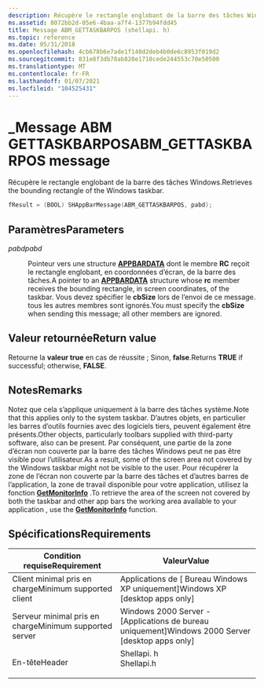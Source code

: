 ```yaml
---
description: Récupère le rectangle englobant de la barre des tâches Windows.
ms.assetid: 8072bb2d-05e6-4baa-a7f4-1377b94fdd45
title: Message ABM_GETTASKBARPOS (shellapi. h)
ms.topic: reference
ms.date: 05/31/2018
ms.openlocfilehash: 4cb678b6e7ade1f148d2deb4b0de6c8953f019d2
ms.sourcegitcommit: 831e8f3db78ab820e1710cede244553c70e50500
ms.translationtype: MT
ms.contentlocale: fr-FR
ms.lasthandoff: 01/07/2021
ms.locfileid: "104525431"
---
```

# <a name="abm_gettaskbarpos-message"></a><span data-ttu-id="06c01-103">\_Message ABM GETTASKBARPOS</span><span class="sxs-lookup"><span data-stu-id="06c01-103">ABM\_GETTASKBARPOS message</span></span>

<span data-ttu-id="06c01-104">Récupère le rectangle englobant de la barre des tâches Windows.</span><span class="sxs-lookup"><span data-stu-id="06c01-104">Retrieves the bounding rectangle of the Windows taskbar.</span></span>


```C++
fResult = (BOOL) SHAppBarMessage(ABM_GETTASKBARPOS, pabd);
```



## <a name="parameters"></a><span data-ttu-id="06c01-105">Paramètres</span><span class="sxs-lookup"><span data-stu-id="06c01-105">Parameters</span></span>

<dl> <dt>

<span data-ttu-id="06c01-106">*pabd*</span><span class="sxs-lookup"><span data-stu-id="06c01-106">*pabd*</span></span> 
</dt> <dd>

<span data-ttu-id="06c01-107">Pointeur vers une structure [**APPBARDATA**](/windows/desktop/api/Shellapi/ns-shellapi-appbardata) dont le membre **RC** reçoit le rectangle englobant, en coordonnées d’écran, de la barre des tâches.</span><span class="sxs-lookup"><span data-stu-id="06c01-107">A pointer to an [**APPBARDATA**](/windows/desktop/api/Shellapi/ns-shellapi-appbardata) structure whose **rc** member receives the bounding rectangle, in screen coordinates, of the taskbar.</span></span> <span data-ttu-id="06c01-108">Vous devez spécifier le **cbSize** lors de l’envoi de ce message. tous les autres membres sont ignorés.</span><span class="sxs-lookup"><span data-stu-id="06c01-108">You must specify the **cbSize** when sending this message; all other members are ignored.</span></span>

</dd> </dl>

## <a name="return-value"></a><span data-ttu-id="06c01-109">Valeur retournée</span><span class="sxs-lookup"><span data-stu-id="06c01-109">Return value</span></span>

<span data-ttu-id="06c01-110">Retourne la **valeur true** en cas de réussite ; Sinon, **false**.</span><span class="sxs-lookup"><span data-stu-id="06c01-110">Returns **TRUE** if successful; otherwise, **FALSE**.</span></span>

## <a name="remarks"></a><span data-ttu-id="06c01-111">Notes</span><span class="sxs-lookup"><span data-stu-id="06c01-111">Remarks</span></span>

<span data-ttu-id="06c01-112">Notez que cela s’applique uniquement à la barre des tâches système.</span><span class="sxs-lookup"><span data-stu-id="06c01-112">Note that this applies only to the system taskbar.</span></span> <span data-ttu-id="06c01-113">D’autres objets, en particulier les barres d’outils fournies avec des logiciels tiers, peuvent également être présents.</span><span class="sxs-lookup"><span data-stu-id="06c01-113">Other objects, particularly toolbars supplied with third-party software, also can be present.</span></span> <span data-ttu-id="06c01-114">Par conséquent, une partie de la zone d’écran non couverte par la barre des tâches Windows peut ne pas être visible pour l’utilisateur.</span><span class="sxs-lookup"><span data-stu-id="06c01-114">As a result, some of the screen area not covered by the Windows taskbar might not be visible to the user.</span></span> <span data-ttu-id="06c01-115">Pour récupérer la zone de l’écran non couverte par la barre des tâches et d’autres barres de l’application, la zone de travail disponible pour votre application, utilisez la fonction [**GetMonitorInfo**](/windows/desktop/api/winuser/nf-winuser-getmonitorinfoa) .</span><span class="sxs-lookup"><span data-stu-id="06c01-115">To retrieve the area of the screen not covered by both the taskbar and other app bars the working area available to your application , use the [**GetMonitorInfo**](/windows/desktop/api/winuser/nf-winuser-getmonitorinfoa) function.</span></span>

## <a name="requirements"></a><span data-ttu-id="06c01-116">Spécifications</span><span class="sxs-lookup"><span data-stu-id="06c01-116">Requirements</span></span>



| <span data-ttu-id="06c01-117">Condition requise</span><span class="sxs-lookup"><span data-stu-id="06c01-117">Requirement</span></span> | <span data-ttu-id="06c01-118">Valeur</span><span class="sxs-lookup"><span data-stu-id="06c01-118">Value</span></span> |
|-------------------------------------|---------------------------------------------------------------------------------------|
| <span data-ttu-id="06c01-119">Client minimal pris en charge</span><span class="sxs-lookup"><span data-stu-id="06c01-119">Minimum supported client</span></span><br/> | <span data-ttu-id="06c01-120">Applications de \[ Bureau Windows XP uniquement\]</span><span class="sxs-lookup"><span data-stu-id="06c01-120">Windows XP \[desktop apps only\]</span></span><br/>                                           |
| <span data-ttu-id="06c01-121">Serveur minimal pris en charge</span><span class="sxs-lookup"><span data-stu-id="06c01-121">Minimum supported server</span></span><br/> | <span data-ttu-id="06c01-122">Windows 2000 Server - \[Applications de bureau uniquement\]</span><span class="sxs-lookup"><span data-stu-id="06c01-122">Windows 2000 Server \[desktop apps only\]</span></span><br/>                                  |
| <span data-ttu-id="06c01-123">En-tête</span><span class="sxs-lookup"><span data-stu-id="06c01-123">Header</span></span><br/>                   | <dl> <span data-ttu-id="06c01-124"><dt>Shellapi. h</dt></span><span class="sxs-lookup"><span data-stu-id="06c01-124"><dt>Shellapi.h</dt></span></span> </dl> |



 

